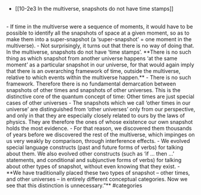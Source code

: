 - [[10-2e3 In the multiverse, snapshots do not have time stamps]]
<br>
- If time in the multiverse were a sequence of moments, it would have to be possible to identify all the snapshots of space at a given moment, so as to make them into a super-snapshot (a ‘super-snapshot’ = one moment in the multiverse). 
- Not surprisingly, it turns out that there is no way of doing that. In the multiverse, snapshots do not have ‘time stamps’. **There is no such thing as which snapshot from another universe happens ‘at the same moment’ as a particular snapshot in our universe, for that would again imply that there is an overarching framework of time, outside the multiverse, relative to which events within the multiverse happen.** 
- There is no such framework. Therefore there is no fundamental demarcation between snapshots of other times and snapshots of other universes. This is the distinctive core of the quantum concept of time: Other times are just special cases of other universes 
- The snapshots which we call ‘other times in our universe’ are distinguished from ‘other universes’ only from our perspective, and only in that they are especially closely related to ours by the laws of physics. They are therefore the ones of whose existence our own snapshot holds the most evidence. 
- For that reason, we discovered them thousands of years before we discovered the rest of the multiverse, which impinges on us very weakly by comparison, through interference effects. 
- We evolved special language constructs (past and future forms of verbs) for talking about them. We also evolved other constructs (such as ‘if … then …’ statements, and conditional and subjunctive forms of verbs) for talking about other types of snapshot, without even knowing that they exist. 
- **We have traditionally placed these two types of snapshot – other times, and other universes – in entirely different conceptual categories. Now we see that this distinction is unnecessary.”** #categories 